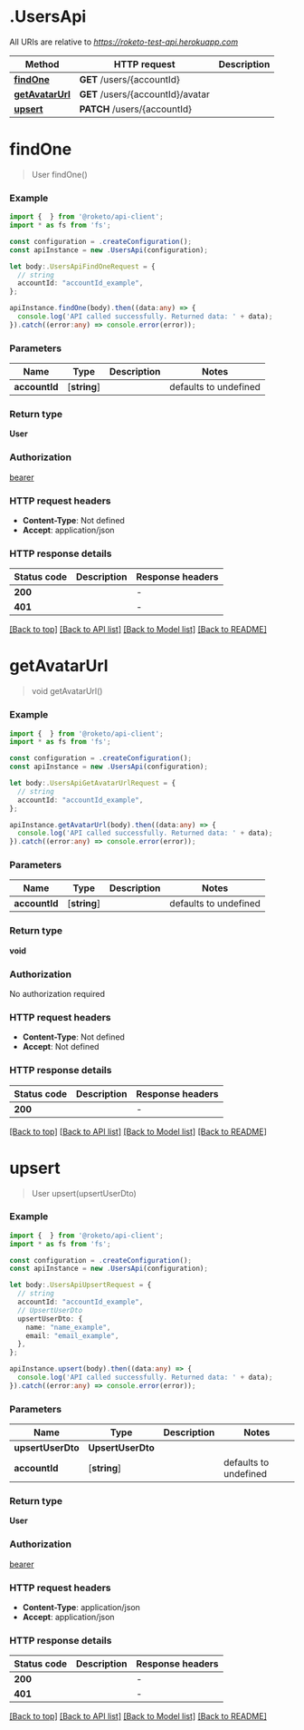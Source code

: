 # .UsersApi

All URIs are relative to *https://roketo-test-api.herokuapp.com*

Method | HTTP request | Description
------------- | ------------- | -------------
[**findOne**](UsersApi.md#findOne) | **GET** /users/{accountId} | 
[**getAvatarUrl**](UsersApi.md#getAvatarUrl) | **GET** /users/{accountId}/avatar | 
[**upsert**](UsersApi.md#upsert) | **PATCH** /users/{accountId} | 


# **findOne**
> User findOne()


### Example


```typescript
import {  } from '@roketo/api-client';
import * as fs from 'fs';

const configuration = .createConfiguration();
const apiInstance = new .UsersApi(configuration);

let body:.UsersApiFindOneRequest = {
  // string
  accountId: "accountId_example",
};

apiInstance.findOne(body).then((data:any) => {
  console.log('API called successfully. Returned data: ' + data);
}).catch((error:any) => console.error(error));
```


### Parameters

Name | Type | Description  | Notes
------------- | ------------- | ------------- | -------------
 **accountId** | [**string**] |  | defaults to undefined


### Return type

**User**

### Authorization

[bearer](README.md#bearer)

### HTTP request headers

 - **Content-Type**: Not defined
 - **Accept**: application/json


### HTTP response details
| Status code | Description | Response headers |
|-------------|-------------|------------------|
**200** |  |  -  |
**401** |  |  -  |

[[Back to top]](#) [[Back to API list]](README.md#documentation-for-api-endpoints) [[Back to Model list]](README.md#documentation-for-models) [[Back to README]](README.md)

# **getAvatarUrl**
> void getAvatarUrl()


### Example


```typescript
import {  } from '@roketo/api-client';
import * as fs from 'fs';

const configuration = .createConfiguration();
const apiInstance = new .UsersApi(configuration);

let body:.UsersApiGetAvatarUrlRequest = {
  // string
  accountId: "accountId_example",
};

apiInstance.getAvatarUrl(body).then((data:any) => {
  console.log('API called successfully. Returned data: ' + data);
}).catch((error:any) => console.error(error));
```


### Parameters

Name | Type | Description  | Notes
------------- | ------------- | ------------- | -------------
 **accountId** | [**string**] |  | defaults to undefined


### Return type

**void**

### Authorization

No authorization required

### HTTP request headers

 - **Content-Type**: Not defined
 - **Accept**: Not defined


### HTTP response details
| Status code | Description | Response headers |
|-------------|-------------|------------------|
**200** |  |  -  |

[[Back to top]](#) [[Back to API list]](README.md#documentation-for-api-endpoints) [[Back to Model list]](README.md#documentation-for-models) [[Back to README]](README.md)

# **upsert**
> User upsert(upsertUserDto)


### Example


```typescript
import {  } from '@roketo/api-client';
import * as fs from 'fs';

const configuration = .createConfiguration();
const apiInstance = new .UsersApi(configuration);

let body:.UsersApiUpsertRequest = {
  // string
  accountId: "accountId_example",
  // UpsertUserDto
  upsertUserDto: {
    name: "name_example",
    email: "email_example",
  },
};

apiInstance.upsert(body).then((data:any) => {
  console.log('API called successfully. Returned data: ' + data);
}).catch((error:any) => console.error(error));
```


### Parameters

Name | Type | Description  | Notes
------------- | ------------- | ------------- | -------------
 **upsertUserDto** | **UpsertUserDto**|  |
 **accountId** | [**string**] |  | defaults to undefined


### Return type

**User**

### Authorization

[bearer](README.md#bearer)

### HTTP request headers

 - **Content-Type**: application/json
 - **Accept**: application/json


### HTTP response details
| Status code | Description | Response headers |
|-------------|-------------|------------------|
**200** |  |  -  |
**401** |  |  -  |

[[Back to top]](#) [[Back to API list]](README.md#documentation-for-api-endpoints) [[Back to Model list]](README.md#documentation-for-models) [[Back to README]](README.md)


